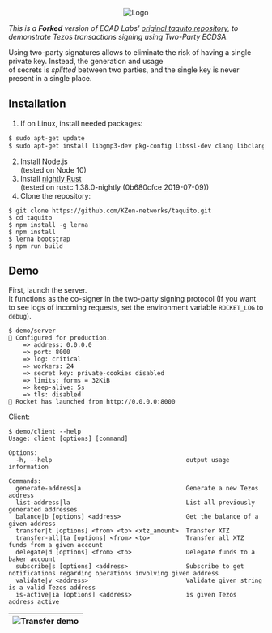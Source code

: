 
<span style="display:block;text-align:center">![Logo](https://tezostaquito.io/img/Taquito.png)</span>

_This is a **Forked** version of ECAD Labs' [original taquito repository](https://github.com/ecadlabs/taquito),
to demonstrate Tezos transactions signing using Two-Party ECDSA._

Using two-party signatures allows to eliminate the risk of having a single private key. Instead, the generation and usage  
of secrets is _splitted_ between two parties, and the single key is never present in a single place. 

## Installation

1. If on Linux, install needed packages:
```sh
$ sudo apt-get update
$ sudo apt-get install libgmp3-dev pkg-config libssl-dev clang libclang-dev
```
2. Install [Node.js](https://nodejs.org/en/download/)<br>
(tested on Node 10)
3. Install [nightly Rust](https://github.com/rust-lang/rustup.rs#installation)<br>
(tested on rustc 1.38.0-nightly (0b680cfce 2019-07-09))
4. Clone the repository:
```
$ git clone https://github.com/KZen-networks/taquito.git
$ cd taquito
$ npm install -g lerna
$ npm install
$ lerna bootstrap
$ npm run build
```

## Demo
First, launch the server.<br>
It functions as the co-signer in the two-party signing protocol
(If you want to see logs of incoming requests, set the environment variable `ROCKET_LOG` to `debug`).
```
$ demo/server
🔧 Configured for production.
    => address: 0.0.0.0
    => port: 8000
    => log: critical
    => workers: 24
    => secret key: private-cookies disabled
    => limits: forms = 32KiB
    => keep-alive: 5s
    => tls: disabled
🚀 Rocket has launched from http://0.0.0.0:8000
```
Client:
```
$ demo/client --help
Usage: client [options] [command]

Options:
  -h, --help                                     output usage information

Commands:
  generate-address|a                             Generate a new Tezos address
  list-address|la                                List all previously generated addresses
  balance|b [options] <address>                  Get the balance of a given address
  transfer|t [options] <from> <to> <xtz_amount>  Transfer XTZ
  transfer-all|ta [options] <from> <to>          Transfer all XTZ funds from a given account
  delegate|d [options] <from> <to>               Delegate funds to a baker account
  subscribe|s [options] <address>                Subscribe to get notifications regarding operations involving given address
  validate|v <address>                           Validate given string is a valid Tezos address
  is-active|ia [options] <address>               is given Tezos address active
```

|![Transfer demo](https://raw.githubusercontent.com/KZen-networks/taquito/master/demo/tezos-tss-demo.gif "Tezos Threshold Wallet Demo")|
|:--:|
